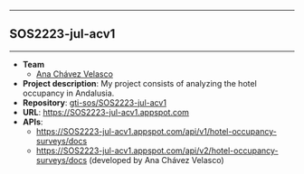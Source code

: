 ------------------
## SOS2223-jul-acv1
------------------
- **Team**
  - [Ana Chávez Velasco](https://github.com/anachavel1)
- **Project description**: My project consists of analyzing the hotel occupancy in Andalusia.
- **Repository**: [gti-sos/SOS2223-jul-acv1](https://github.com/gti-sos/SOS2223-jul-acv1)
- **URL**: https://SOS2223-jul-acv1.appspot.com
- **APIs**:
  - https://SOS2223-jul-acv1.appspot.com/api/v1/hotel-occupancy-surveys/docs
  - https://SOS2223-jul-acv1.appspot.com/api/v2/hotel-occupancy-surveys/docs (developed by Ana Chávez Velasco)